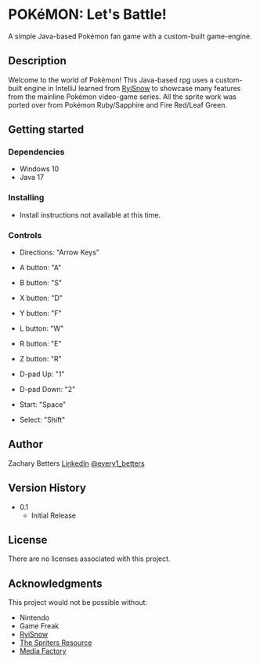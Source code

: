 # POKéMON: Let's Battle!

A simple Java-based Pokémon fan game with a custom-built game-engine.

## Description

Welcome to the world of Pokémon! 
This Java-based rpg uses a custom-built engine in IntelliJ learned from [RyiSnow](https://www.youtube.com/@RyiSnow) to showcase many features from the mainline Pokémon video-game series. 
All the sprite work was ported over from Pokémon Ruby/Sapphire and Fire Red/Leaf Green.

## Getting started

### Dependencies

* Windows 10
* Java 17

### Installing

* Install instructions not available at this time.

### Controls

* Directions: "Arrow Keys"

* A button: "A"
* B button: "S"
* X button: "D"
* Y button: "F"

* L button: "W"
* R button: "E"
* Z button: "R"

* D-pad Up: "1"
* D-pad Down: "2" 

* Start: "Space"
* Select: "Shift"

## Author

Zachary Betters
[LinkedIn](https://www.linkedin.com/in/zachary-betters-916a74116/)
[@every1_betters](https://x.com/every1_betters)

## Version History

* 0.1
    * Initial Release

## License

There are no licenses associated with this project.

## Acknowledgments

This project would not be possible without:
* Nintendo
* Game Freak
* [RyiSnow](https://www.youtube.com/@RyiSnow)
* [The Spriters Resource](https://www.spriters-resource.com)
* [Media Factory](https://downloads.khinsider.com/game-soundtracks/album/pokemon-ruby-sapphire-music-super-complete)
